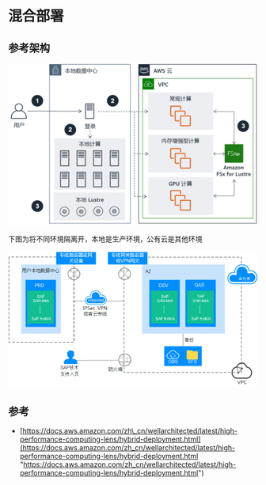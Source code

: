 # 混合部署

## 参考架构

![](image/image_ZgKBcv-2gL.png)

下图为将不同环境隔离开，本地是生产环境，公有云是其他环境

![](image/image_MlM1O8kMKM.png)

## 参考

*   [https://docs.aws.amazon.com/zh\_cn/wellarchitected/latest/high-performance-computing-lens/hybrid-deployment.html](https://docs.aws.amazon.com/zh_cn/wellarchitected/latest/high-performance-computing-lens/hybrid-deployment.html "https://docs.aws.amazon.com/zh_cn/wellarchitected/latest/high-performance-computing-lens/hybrid-deployment.html")
